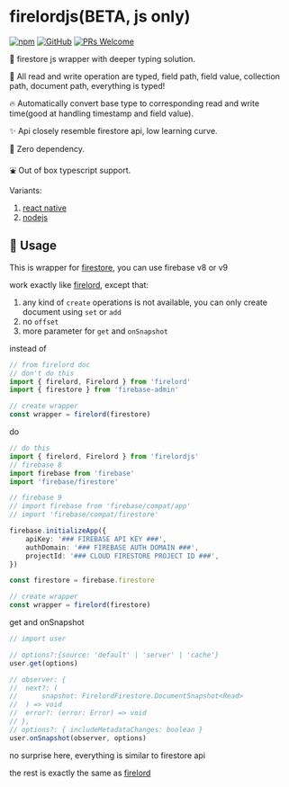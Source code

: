 <!-- markdownlint-disable MD010 -->

# firelordjs(BETA, js only)

[![npm](https://img.shields.io/npm/v/firelordjs)](https://www.npmjs.com/package/firelordjs) [![GitHub](https://img.shields.io/github/license/tylim88/firelordjs)](https://github.com/tylim88/firelordjs/blob/master/LICENSE) [![PRs Welcome](https://img.shields.io/badge/PRs-welcome-brightgreen.svg?style=flat-square)](https://github.com/tylim88/firelordjs/pulls)

🐤 firestore js wrapper with deeper typing solution.

🚀 All read and write operation are typed, field path, field value, collection path, document path, everything is typed!

🔥 Automatically convert base type to corresponding read and write time(good at handling timestamp and field value).

✨ Api closely resemble firestore api, low learning curve.

🐉 Zero dependency.

⛲️ Out of box typescript support.

Variants:

1. [react native](https://www.npmjs.com/package/firelordrn)
2. [nodejs](https://www.npmjs.com/package/firelord)

## 🦙 Usage

This is wrapper for [firestore](https://firebase.google.com/docs/firestore/quickstart), you can use firebase v8 or v9

work exactly like [firelord](https://github.com/tylim88/Firelord), except that:

1. any kind of `create` operations is not available, you can only create document using `set` or `add`
2. no `offset`
3. more parameter for `get` and `onSnapshot`

instead of

```ts
// from firelord doc
// don't do this
import { firelord, Firelord } from 'firelord'
import { firestore } from 'firebase-admin'

// create wrapper
const wrapper = firelord(firestore)
```

do

```ts
// do this
import { firelord, Firelord } from 'firelordjs'
// firebase 8
import firebase from 'firebase'
import 'firebase/firestore'

// firebase 9
// import firebase from 'firebase/compat/app'
// import 'firebase/compat/firestore'

firebase.initializeApp({
	apiKey: '### FIREBASE API KEY ###',
	authDomain: '### FIREBASE AUTH DOMAIN ###',
	projectId: '### CLOUD FIRESTORE PROJECT ID ###',
})

const firestore = firebase.firestore

// create wrapper
const wrapper = firelord(firestore)
```

get and onSnapshot

```ts
// import user

// options?:{source: 'default' | 'server' | 'cache'}
user.get(options)

// observer: {
// 	next?: (
// 		snapshot: FirelordFirestore.DocumentSnapshot<Read>
// 	) => void
// 	error?: (error: Error) => void
// },
// options?: { includeMetadataChanges: boolean }
user.onSnapshot(observer, options)
```

no surprise here, everything is similar to firestore api

the rest is exactly the same as [firelord](https://github.com/tylim88/Firelord)
